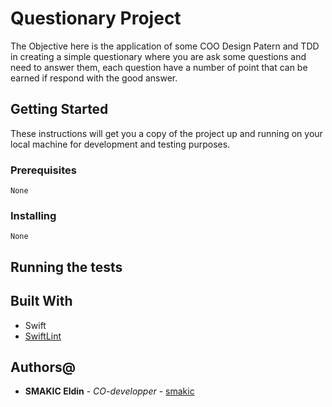 # Questionary Project
    
The Objective here is the application of some COO Design Patern and TDD in creating a simple questionary 
where you are ask some questions and need to answer them, each question have a number of point that can be earned if respond with the good answer.



## Getting Started

These instructions will get you a copy of the project up and running on your local machine for development and testing purposes.

### Prerequisites
    None
 
### Installing
    None


## Running the tests






## Built With


* Swift
* [SwiftLint](https://github.com/realm/SwiftLint)



## Authors@

* **SMAKIC Eldin**  - *CO-developper* - [smakic](https://github.com/eldinsmakic)
